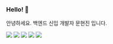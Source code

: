 ### Hello! 👋
안녕하세요. 백엔드 신입 개발자 문현진 입니다.

<!--
**zeromoonsgs/zeromoonsgs** is a ✨ _special_ ✨ repository because its `README.md` (this file) appears on your GitHub profile.

Here are some ideas to get you started:

- 🔭 I’m currently working on ...
- 🌱 I’m currently learning ...
- 👯 I’m looking to collaborate on ...
- 🤔 I’m looking for help with ...
- 💬 Ask me about ...
- 📫 How to reach me: ...
- 😄 Pronouns: ...
- ⚡ Fun fact: ...
-->
<img src="https://img.shields.io/badge/JAVA-61DAFB?style=flat&logo=JAVA&logoColor=white"/> 
 <img src="https://img.shields.io/badge/JavaScript-F7DF1E?style=flat&logo=JavaScript&logoColor=white"/>  <img src="https://img.shields.io/badge/Spring-6DB33F?style=flat&logo=Spring&logoColor=white"/>  <img src="https://img.shields.io/badge/Json-000000?style=flat&logo=Json&logoColor=white"/> <img src="https://img.shields.io/badge/MySQL-4479A1?style=flat&logo=MySQL&logoColor=white"/>


 
